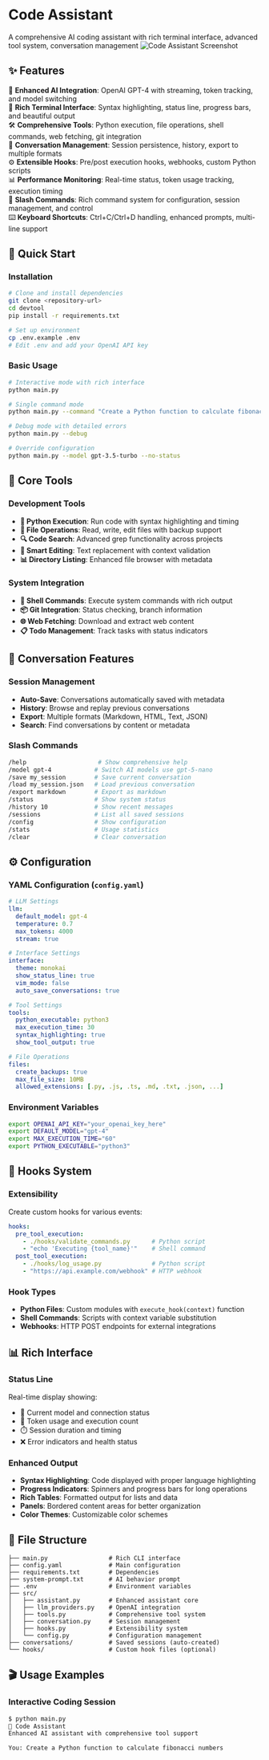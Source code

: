 # Code Assistant

A comprehensive AI coding assistant with rich terminal interface, advanced tool system, conversation management
![Code Assistant Screenshot](Screenshot-1.png)
## ✨ Features

🤖 **Enhanced AI Integration**: OpenAI GPT-4 with streaming, token tracking, and model switching  
🎨 **Rich Terminal Interface**: Syntax highlighting, status line, progress bars, and beautiful output  
🛠️ **Comprehensive Tools**: Python execution, file operations, shell commands, web fetching, git integration  
💬 **Conversation Management**: Session persistence, history, export to multiple formats  
⚙️ **Extensible Hooks**: Pre/post execution hooks, webhooks, custom Python scripts  
📊 **Performance Monitoring**: Real-time status, token usage tracking, execution timing  
🎯 **Slash Commands**: Rich command system for configuration, session management, and control  
⌨️ **Keyboard Shortcuts**: Ctrl+C/Ctrl+D handling, enhanced prompts, multi-line support  

## 🚀 Quick Start

### Installation
```bash
# Clone and install dependencies
git clone <repository-url>
cd devtool
pip install -r requirements.txt

# Set up environment
cp .env.example .env
# Edit .env and add your OpenAI API key
```

### Basic Usage
```bash
# Interactive mode with rich interface
python main.py

# Single command mode
python main.py --command "Create a Python function to calculate fibonacci numbers"

# Debug mode with detailed errors
python main.py --debug

# Override configuration
python main.py --model gpt-3.5-turbo --no-status
```

## 🎯 Core Tools

### Development Tools
- **🐍 Python Execution**: Run code with syntax highlighting and timing
- **📁 File Operations**: Read, write, edit files with backup support
- **🔍 Code Search**: Advanced grep functionality across projects
- **📝 Smart Editing**: Text replacement with context validation
- **📊 Directory Listing**: Enhanced file browser with metadata

### System Integration
- **🔧 Shell Commands**: Execute system commands with rich output
- **📦 Git Integration**: Status checking, branch information
- **🌐 Web Fetching**: Download and extract web content
- **📋 Todo Management**: Track tasks with status indicators

## 💬 Conversation Features

### Session Management
- **Auto-Save**: Conversations automatically saved with metadata
- **History**: Browse and replay previous conversations  
- **Export**: Multiple formats (Markdown, HTML, Text, JSON)
- **Search**: Find conversations by content or metadata

### Slash Commands
```bash
/help                    # Show comprehensive help
/model gpt-4            # Switch AI models use gpt-5-nano
/save my_session        # Save current conversation
/load my_session.json   # Load previous conversation
/export markdown        # Export as markdown
/status                 # Show system status
/history 10             # Show recent messages
/sessions               # List all saved sessions
/config                 # Show configuration
/stats                  # Usage statistics
/clear                  # Clear conversation
```

## ⚙️ Configuration

### YAML Configuration (`config.yaml`)
```yaml
# LLM Settings
llm:
  default_model: gpt-4
  temperature: 0.7
  max_tokens: 4000
  stream: true

# Interface Settings  
interface:
  theme: monokai
  show_status_line: true
  vim_mode: false
  auto_save_conversations: true

# Tool Settings
tools:
  python_executable: python3
  max_execution_time: 30
  syntax_highlighting: true
  show_tool_output: true

# File Operations
files:
  create_backups: true
  max_file_size: 10MB
  allowed_extensions: [.py, .js, .ts, .md, .txt, .json, ...]
```

### Environment Variables
```bash
export OPENAI_API_KEY="your_openai_key_here"
export DEFAULT_MODEL="gpt-4"
export MAX_EXECUTION_TIME="60"
export PYTHON_EXECUTABLE="python3"
```

## 🔌 Hooks System

### Extensibility
Create custom hooks for various events:

```yaml
hooks:
  pre_tool_execution:
    - ./hooks/validate_commands.py      # Python script
    - "echo 'Executing {tool_name}'"    # Shell command
  post_tool_execution:
    - ./hooks/log_usage.py              # Python script
    - "https://api.example.com/webhook" # HTTP webhook
```

### Hook Types
- **Python Files**: Custom modules with `execute_hook(context)` function
- **Shell Commands**: Scripts with context variable substitution  
- **Webhooks**: HTTP POST endpoints for external integrations

## 📊 Rich Interface

### Status Line
Real-time display showing:
- 🤖 Current model and connection status
- 🎯 Token usage and execution count
- ⏱️ Session duration and timing
- ❌ Error indicators and health status

### Enhanced Output
- **Syntax Highlighting**: Code displayed with proper language highlighting
- **Progress Indicators**: Spinners and progress bars for long operations
- **Rich Tables**: Formatted output for lists and data
- **Panels**: Bordered content areas for better organization
- **Color Themes**: Customizable color schemes

## 📁 File Structure

```
├── main.py                 # Rich CLI interface
├── config.yaml             # Main configuration
├── requirements.txt        # Dependencies
├── system-prompt.txt       # AI behavior prompt
├── .env                    # Environment variables
├── src/
│   ├── assistant.py        # Enhanced assistant core
│   ├── llm_providers.py    # OpenAI integration
│   ├── tools.py            # Comprehensive tool system
│   ├── conversation.py     # Session management
│   ├── hooks.py            # Extensibility system
│   └── config.py           # Configuration management
├── conversations/          # Saved sessions (auto-created)
└── hooks/                  # Custom hook files (optional)
```

## 🎬 Usage Examples

### Interactive Coding Session
```bash
$ python main.py
🤖 Code Assistant
Enhanced AI assistant with comprehensive tool support

You: Create a Python function to calculate fibonacci numbers
